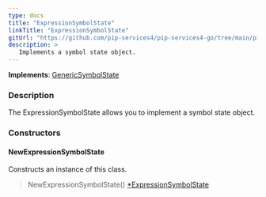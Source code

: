 ```yaml
---
type: docs
title: "ExpressionSymbolState"
linkTitle: "ExpressionSymbolState"
gitUrl: "https://github.com/pip-services4/pip-services4-go/tree/main/pip-services4-expressions-go"
description: > 
   Implements a symbol state object.
---
```


**Implements**: [GenericSymbolState](../../../tokenizers/generic/generic_symbol_state)

### Description

The ExpressionSymbolState allows you to implement a symbol state object.


### Constructors

#### NewExpressionSymbolState
Constructs an instance of this class.

> NewExpressionSymbolState() [*ExpressionSymbolState]()

